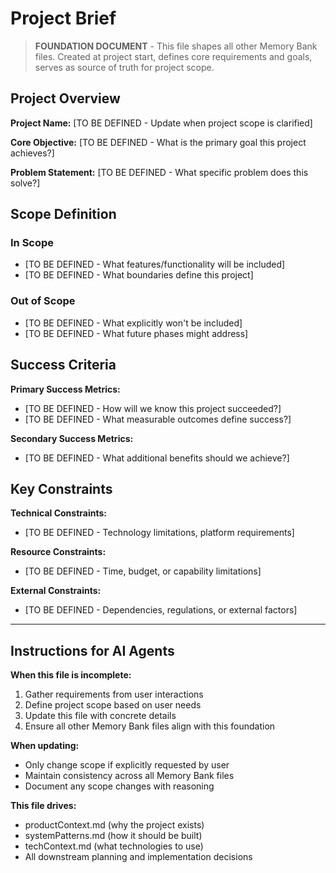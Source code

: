 # Project Brief

> **FOUNDATION DOCUMENT** - This file shapes all other Memory Bank files. Created at project start, defines core requirements and goals, serves as source of truth for project scope.

## Project Overview

**Project Name:** [TO BE DEFINED - Update when project scope is clarified]

**Core Objective:** [TO BE DEFINED - What is the primary goal this project achieves?]

**Problem Statement:** [TO BE DEFINED - What specific problem does this solve?]

## Scope Definition

### In Scope
- [TO BE DEFINED - What features/functionality will be included]
- [TO BE DEFINED - What boundaries define this project]

### Out of Scope
- [TO BE DEFINED - What explicitly won't be included]
- [TO BE DEFINED - What future phases might address]

## Success Criteria

**Primary Success Metrics:**
- [TO BE DEFINED - How will we know this project succeeded?]
- [TO BE DEFINED - What measurable outcomes define success?]

**Secondary Success Metrics:**
- [TO BE DEFINED - What additional benefits should we achieve?]

## Key Constraints

**Technical Constraints:**
- [TO BE DEFINED - Technology limitations, platform requirements]

**Resource Constraints:**
- [TO BE DEFINED - Time, budget, or capability limitations]

**External Constraints:**
- [TO BE DEFINED - Dependencies, regulations, or external factors]

---

## Instructions for AI Agents

**When this file is incomplete:**
1. Gather requirements from user interactions
2. Define project scope based on user needs
3. Update this file with concrete details
4. Ensure all other Memory Bank files align with this foundation

**When updating:**
- Only change scope if explicitly requested by user
- Maintain consistency across all Memory Bank files
- Document any scope changes with reasoning

**This file drives:**
- productContext.md (why the project exists)
- systemPatterns.md (how it should be built)
- techContext.md (what technologies to use)
- All downstream planning and implementation decisions
